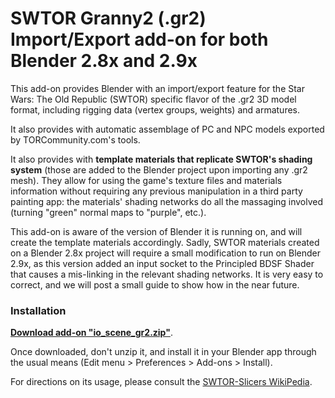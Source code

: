 # SWTOR Granny2 (.gr2) Import/Export add-on for both Blender 2.8x and 2.9x

This add-on provides Blender with an import/export feature for the Star Wars: The Old Republic (SWTOR) specific flavor of the .gr2 3D model format, including rigging data (vertex groups, weights) and armatures.

It also provides with automatic assemblage of PC and NPC models exported by TORCommunity.com's tools.

It also provides with **template materials that replicate SWTOR's shading system** (those are added to the Blender project upon importing any .gr2 mesh). They allow for using the game's texture files and materials information without requiring any previous manipulation in a third party painting app: the materials' shading networks do all the massaging involved (turning "green" normal maps to "purple", etc.).

This add-on is aware of the version of Blender it is running on, and will create the template materials accordingly. Sadly, SWTOR materials created on a Blender 2.8x project will require a small modification to run on Blender 2.9x, as this version added an input socket to the Principled BDSF Shader that causes a mis-linking in the relevant shading networks. It is very easy to correct, and we will post a small guide to show how in the near future.

### Installation

[**Download add-on "io_scene_gr2.zip"**](https://github.com/SWTOR-Slicers/Granny2-Plug-In-Blender-2.8x/raw/master/io_scene_gr2.zip).

Once downloaded, don't unzip it, and install it in your Blender app through the usual means (Edit menu > Preferences > Add-ons > Install).

For directions on its usage, please consult the [SWTOR-Slicers WikiPedia](https://github.com/SWTOR-Slicers/WikiPedia/wiki).
